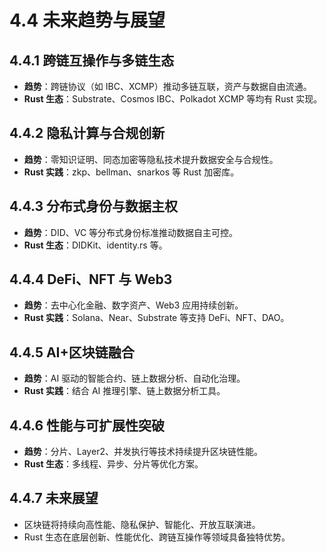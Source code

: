 # 4.4 未来趋势与展望

## 4.4.1 跨链互操作与多链生态

- **趋势**：跨链协议（如 IBC、XCMP）推动多链互联，资产与数据自由流通。
- **Rust 生态**：Substrate、Cosmos IBC、Polkadot XCMP 等均有 Rust 实现。

## 4.4.2 隐私计算与合规创新

- **趋势**：零知识证明、同态加密等隐私技术提升数据安全与合规性。
- **Rust 实践**：zkp、bellman、snarkos 等 Rust 加密库。

## 4.4.3 分布式身份与数据主权

- **趋势**：DID、VC 等分布式身份标准推动数据自主可控。
- **Rust 生态**：DIDKit、identity.rs 等。

## 4.4.4 DeFi、NFT 与 Web3

- **趋势**：去中心化金融、数字资产、Web3 应用持续创新。
- **Rust 实践**：Solana、Near、Substrate 等支持 DeFi、NFT、DAO。

## 4.4.5 AI+区块链融合

- **趋势**：AI 驱动的智能合约、链上数据分析、自动化治理。
- **Rust 实践**：结合 AI 推理引擎、链上数据分析工具。

## 4.4.6 性能与可扩展性突破

- **趋势**：分片、Layer2、并发执行等技术持续提升区块链性能。
- **Rust 生态**：多线程、异步、分片等优化方案。

## 4.4.7 未来展望

- 区块链将持续向高性能、隐私保护、智能化、开放互联演进。
- Rust 生态在底层创新、性能优化、跨链互操作等领域具备独特优势。
